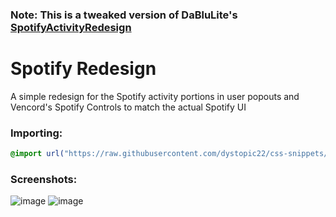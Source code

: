 ### Note: This is a tweaked version of DaBluLite's [SpotifyActivityRedesign](https://github.com/DaBluLite/css-snippets/tree/master/SpotifyActivityRedesign)

# Spotify Redesign
A simple redesign for the Spotify activity portions in user popouts and Vencord's Spotify Controls to match the actual Spotify UI

### Importing:
```css
@import url("https://raw.githubusercontent.com/dystopic22/css-snippets/main/SpotifyRedesign/import.css");
```

### Screenshots:
![image](https://github.com/dystopic22/css-snippets/assets/143504320/44c39938-8b17-4d6b-9a36-78f02ea81bc2)
![image](https://github.com/dystopic22/css-snippets/assets/143504320/a039fff8-532f-4823-a7fd-7aaa1d41dc58)
